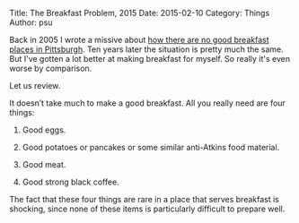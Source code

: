 Title: The Breakfast Problem, 2015
Date: 2015-02-10
Category: Things
Author: psu

Back in 2005 I wrote a missive about <a href="http://tleaves.com/wp-archive/2005/04/25/the-breakfast-problem/index.html">how there are no good breakfast places in Pittsburgh</a>. Ten years later the situation is pretty much the same. But I've gotten a lot better at making breakfast for myself. So really it's even worse by comparison.

Let us review.

It doesn’t take much to make a good breakfast. All you really need are four things:

1. Good eggs.

2. Good potatoes or pancakes or some similar anti-Atkins food material.

3. Good meat.

4. Good strong black coffee.

The fact that these four things are rare in a place that serves breakfast is shocking, since none of these items is particularly difficult to prepare well. 